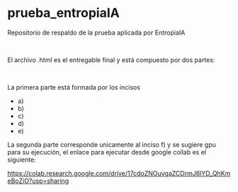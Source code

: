 # prueba_entropiaIA
Repositorio de respaldo de la prueba aplicada por EntropiaIA

&nbsp;
&nbsp;

El archivo .html es el entregable final y está compuesto por dos partes:

&nbsp;


La primera parte está formada por los incisos 

- a)
- b)
- c)
- d)
- e)


La segunda parte corresponde unicamente al inciso f) y se sugiere gpu para su ejecución,
el enlace para ejecutar desde google collab es el siguiente:

https://colab.research.google.com/drive/17cdoZNOuvgaZCDrmJ6lYD_QhKmeBoZiO?usp=sharing







